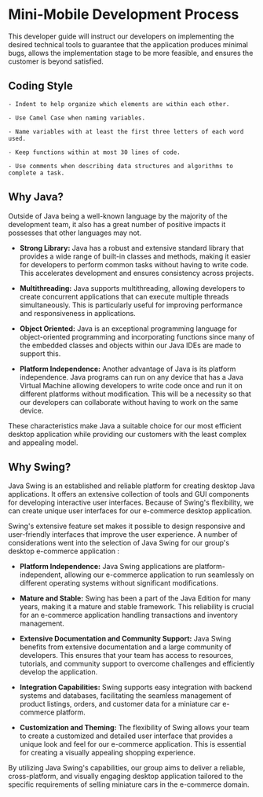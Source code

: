 # Mini-Mobile Development Process
This developer guide will instruct our developers on implementing the desired technical tools to guarantee that the application produces minimal bugs, allows the implementation stage to be more feasible, and ensures the customer is beyond satisfied. 


## Coding Style
    - Indent to help organize which elements are within each other.  

    - Use Camel Case when naming variables.

    - Name variables with at least the first three letters of each word used. 

    - Keep functions within at most 30 lines of code.

    - Use comments when describing data structures and algorithms to complete a task.


## Why Java? 

Outside of Java being a well-known language by the majority of the development team, it also has a great number of positive impacts it possesses that other languages may not. 

- **Strong Library:** Java has a robust and extensive standard library that provides a wide range of built-in classes and methods, making it easier for developers to perform common tasks without having to write code. This accelerates development and ensures consistency across projects. 

- **Multithreading:** Java supports multithreading, allowing developers to create concurrent applications that can execute multiple threads simultaneously. This is particularly useful for improving performance and responsiveness in applications.

- **Object Oriented:** Java is an exceptional programming language for object-oriented programming and incorporating functions since many of the embedded classes and objects within our Java IDEs are made to support this.

- **Platform Independence:** Another advantage of Java is its platform independence. Java programs can run on any device that has a Java Virtual Machine allowing developers to write code once and run it on different platforms without modification. This will be a necessity so that our developers can collaborate without having to work on the same device.

These characteristics make Java a suitable choice for our most efficient desktop application while providing our customers with the least complex and appealing model. 
    

## Why Swing?

Java Swing is an established and reliable platform for creating desktop Java applications. It offers an extensive collection of tools and GUI components for developing interactive user interfaces. Because of Swing's flexibility, we can create unique user interfaces for our e-commerce desktop application.

Swing's extensive feature set makes it possible to design responsive and user-friendly interfaces that improve the user experience. A number of considerations went into the selection of Java Swing for our group's desktop e-commerce application :

 - **Platform Independence:** Java Swing applications are platform-independent, allowing our e-commerce application to run seamlessly on different operating systems without significant modifications.

- **Mature and Stable:** Swing has been a part of the Java Edition for many years, making it a mature and stable framework. This reliability is crucial for an e-commerce application handling transactions and inventory management.

- **Extensive Documentation and Community Support:** Java Swing benefits from extensive documentation and a large community of developers. This ensures that your team has access to resources, tutorials, and community support to overcome challenges and efficiently develop the application.

- **Integration Capabilities:** Swing supports easy integration with backend systems and databases, facilitating the seamless management of product listings, orders, and customer data for a miniature car e-commerce platform.

 - **Customization and Theming:** The flexibility of Swing allows your team to create a customized and detailed user interface that provides a unique look and feel for our e-commerce application. This is essential for creating a visually appealing shopping experience.

By utilizing Java Swing's capabilities, our group aims to deliver a reliable, cross-platform, and visually engaging desktop application tailored to the specific requirements of selling miniature cars in the e-commerce domain.



